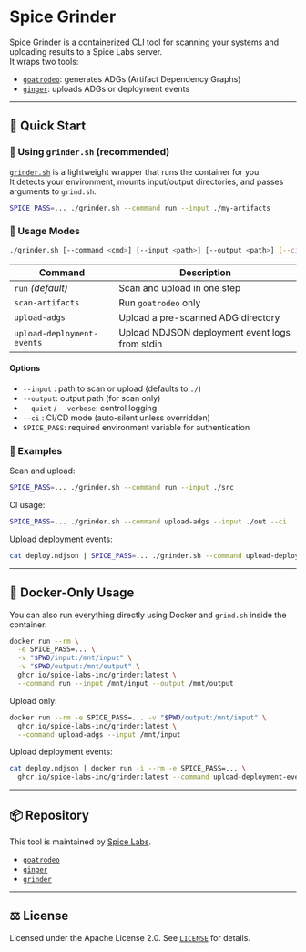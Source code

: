 # Spice Grinder

Spice Grinder is a containerized CLI tool for scanning your systems and uploading results to a Spice Labs server.  
It wraps two tools:
- [`goatrodeo`](https://github.com/spice-labs-inc/goatrodeo): generates ADGs (Artifact Dependency Graphs)
- [`ginger`](https://github.com/spice-labs-inc/ginger): uploads ADGs or deployment events

---

## 🚀 Quick Start

### 🔹 Using `grinder.sh` (recommended)

[`grinder.sh`](grinder.sh) is a lightweight wrapper that runs the container for you.  
It detects your environment, mounts input/output directories, and passes arguments to `grind.sh`.

```bash
SPICE_PASS=... ./grinder.sh --command run --input ./my-artifacts
```

### 🔹 Usage Modes

```bash
./grinder.sh [--command <cmd>] [--input <path>] [--output <path>] [--ci] [--quiet|--verbose]
```

| Command                      | Description                                     |
|------------------------------|-------------------------------------------------|
| `run` *(default)*            | Scan and upload in one step                    |
| `scan-artifacts`             | Run `goatrodeo` only                           |
| `upload-adgs`                | Upload a pre-scanned ADG directory             |
| `upload-deployment-events`   | Upload NDJSON deployment event logs from stdin |

#### Options

- `--input` : path to scan or upload (defaults to `./`)
- `--output`: output path (for scan only)
- `--quiet` / `--verbose`: control logging
- `--ci`    : CI/CD mode (auto-silent unless overridden)
- `SPICE_PASS`: required environment variable for authentication

### 🔹 Examples

Scan and upload:
```bash
SPICE_PASS=... ./grinder.sh --command run --input ./src
```

CI usage:
```bash
SPICE_PASS=... ./grinder.sh --command upload-adgs --input ./out --ci
```

Upload deployment events:
```bash
cat deploy.ndjson | SPICE_PASS=... ./grinder.sh --command upload-deployment-events
```

---

## 🐳 Docker-Only Usage

You can also run everything directly using Docker and `grind.sh` inside the container.

```bash
docker run --rm \
  -e SPICE_PASS=... \
  -v "$PWD/input:/mnt/input" \
  -v "$PWD/output:/mnt/output" \
  ghcr.io/spice-labs-inc/grinder:latest \
  --command run --input /mnt/input --output /mnt/output
```

Upload only:
```bash
docker run --rm -e SPICE_PASS=... -v "$PWD/output:/mnt/input" \
  ghcr.io/spice-labs-inc/grinder:latest \
  --command upload-adgs --input /mnt/input
```

Upload deployment events:
```bash
cat deploy.ndjson | docker run -i --rm -e SPICE_PASS=... \
  ghcr.io/spice-labs-inc/grinder:latest --command upload-deployment-events
```

---

## 📦 Repository

This tool is maintained by [Spice Labs](https://github.com/spice-labs-inc).

- [`goatrodeo`](https://github.com/spice-labs-inc/goatrodeo)
- [`ginger`](https://github.com/spice-labs-inc/ginger)
- [`grinder`](https://github.com/spice-labs-inc/grinder)

---

## ⚖️ License

Licensed under the Apache License 2.0. See [`LICENSE`](LICENSE) for details.